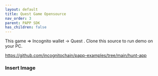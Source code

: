 ```yaml
---
layout: default
title: Quest Game Opensource
nav_order: 3
parent: PAPP SDK
has_children: false
---
```


This game => Incognito wallet -> Quest . Clone this source to run demo on your PC.

https://github.com/incognitochain/papp-examples/tree/main/hunt-app

### Insert Image
